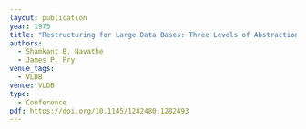 ```yaml
---
layout: publication
year: 1975
title: "Restructuring for Large Data Bases: Three Levels of Abstraction"
authors:
  - Shamkant B. Navathe
  - James P. Fry
venue_tags:
  - VLDB
venue: VLDB
type:
  - Conference
pdf: https://doi.org/10.1145/1282480.1282493
---
```


